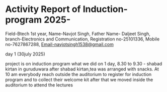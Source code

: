 # Activity Report of Induction-program 2025-

Field-Btech 1st year,
Name-Navjot Singh,
Father Name- Daljeet Singh,
branch-Electronics and Communication,
Registration no-25101336,
Mobile no-7627867288,
Email-navjotsingh1538@gmail.com

day 1 (30july 2025) 
 
project is on induction program what we did on 1 day, 
8.30 to 9.30 - shabad kirtan in guruduwara
after shabad kirtan,tea was arranged with snacks.
At 10 am everybody reach outside the auditorium  to register for induction program  and to collect their welcome kit 
after that we moved inside the auditorium to attend the lectures

